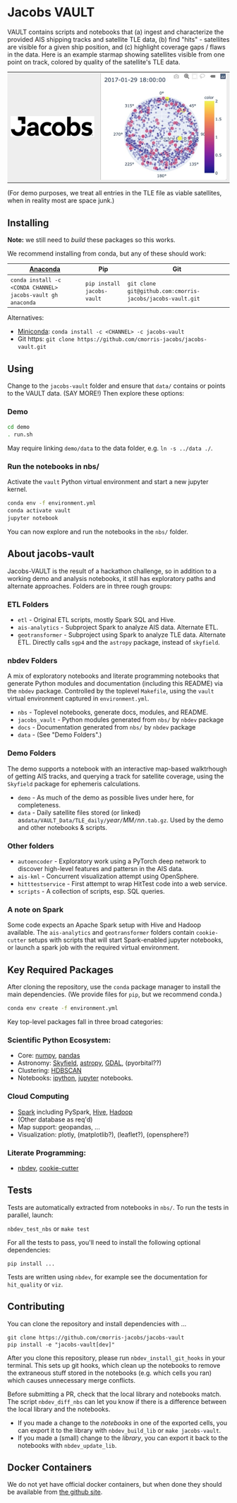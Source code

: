 # Jacobs VAULT



VAULT contains scripts and notebooks that (a) ingest and characterize the provided AIS shipping tracks and satellite TLE data, (b) find "hits" - satellites are visible for a given ship position, and (c) highlight coverage gaps / flaws in the data.  Here is an example starmap showing satellites visible from one point on track, colored by quality of the satellite's TLE data. 
<table>
    <tr style="background-color:#EEEEEE">
        <td ><img src="images/Jacobs_logo_rgb_black.svg" width="200"/></td>
        <td><img alt="Satellites Visible" src="images/polar_plot2.png" width="300"></td>
    </tr>
</table>
(For demo purposes, we treat all entries in the TLE file as viable satellites, when in reality most are space junk.)

## Installing

**Note:** we still need to _build_ these packages so this works. 

We recommend installing from conda, but any of these should work:

| [Anaconda](https://www.anaconda.com/products/individual) | Pip | Git |
| ---- | ---- | ---- |
| `conda install -c <CONDA CHANNEL> jacobs-vault gh anaconda` | `pip install jacobs-vault` | `git clone git@github.com:cmorris-jacobs/jacobs-vault.git` |

Alternatives:
* [Miniconda](https://docs.conda.io/en/latest/miniconda.html): `conda install -c <CHANNEL> -c jacobs-vault` 
* Git https: `git clone https://github.com/cmorris-jacobs/jacobs-vault.git` 

## Using

Change to the `jacobs-vault` folder and ensure that `data/` contains or points to the VAULT data. (SAY MORE!)  Then explore these options:

### Demo
```bash
cd demo
. run.sh
```
May require linking `demo/data` to the data folder, e.g. `ln -s ../data ./`. 

### Run the notebooks in nbs/
Activate the `vault` Python virtual environment and start a new jupyter kernel.
```bash
conda env -f environment.yml
conda activate vault
jupyter notebook
```
You can now explore and run the notebooks in the `nbs/` folder.


## About jacobs-vault

Jacobs-VAULT is the result of a hackathon challenge, so in addition to a working demo and analysis notebooks, it still has exploratory paths and alternate approaches. Folders are in three rough groups:

### ETL Folders
* `etl` - Original ETL scripts, mostly Spark SQL and Hive.
* `ais-analytics` - Subproject Spark to analyze AIS data. Alternate ETL.
* `geotransformer` - Subproject using Spark to analyze TLE data. Alternate ETL. Directly calls `sgp4` and the `astropy` package, instead of `skyfield`.

### nbdev Folders
A mix of exploratory notebooks and literate programming notebooks that generate Python modules and documentation (including this README) via the `nbdev` package. Controlled by the toplevel `Makefile`, using the `vault` virtual environment captured in `environment.yml`.  
* `nbs` - Toplevel notebooks, generate docs, modules, and README.
* `jacobs_vault` - Python modules generated from `nbs/` by `nbdev` package
* `docs` - Documentation generated from `nbs/` by `nbdev` package
* `data` - (See "Demo Folders".)

### Demo Folders
The demo supports a notebook with an interactive map-based walktrhough of getting AIS tracks, and querying a track for satellite coverage, using the `Skyfield` package for ephemeris calculations.  
* `demo` - As much of the demo as possible lives under here, for completeness.
* `data` - Daily satellite files stored (or linked) as`data/VAULT_Data/TLE_daily/`_year_`/`_MM_`/`_nn_`.tab.gz`. Used by the demo and other notebooks & scripts.  

### Other folders
* `autoencoder` - Exploratory work using a PyTorch deep network to discover high-level features and pattersn in the AIS data.
* `ais-kml` - Concurrent visualization attempt using OpenSphere.
* `hitttestservice` - First attempt to wrap HitTest code into a web service.
* `scripts` - A collection of scripts, esp. SQL queries.


### A note on Spark
Some code expects an Apache Spark setup with Hive and Hadoop available. The `ais-analytics` and `geotransformer` folders contain `cookie-cutter` setups with scripts that 
will start Spark-enabled jupyter notebooks, or launch a spark job with the required virtual environment.

## Key Required Packages

After cloning the repository, use the `conda` package manager to install the main dependencies. (We provide files for `pip`, but we recommend conda.)
```bash
conda env create -f environment.yml
```
Key top-level packages fall in three broad categories:

### Scientific Python Ecosystem:
* Core: [numpy](https://numpy.org), [pandas](https://pandas.pydata.org)
* Astronomy: [Skyfield](https://rhodesmill.org/skyfield/), [astropy](https://www.astropy.org), [GDAL](https://gdal.org), (pyorbital??)
* Clustering: [HDBSCAN](https://hdbscan.readthedocs.io/en/latest/index.html)
* Notebooks:  [ipython](https://ipython.org), [jupyter](https://jupyter.org) notebooks.

### Cloud Computing
* [Spark](https://spark.apache.org) including PySpark, [Hive](https://hive.apache.org), [Hadoop](https://hadoop.apache.org)
* (Other database as req'd)
* Map support: geopandas, ...
* Visualization: plotly, (matplotlib?), (leaflet?), (opensphere?)

### Literate Programming: 
* [nbdev](https://nbdev.fast.ai), [cookie-cutter](https://cookiecutter.readthedocs.io/en/latest/README.html)


## Tests

Tests are automatically extracted from notebooks in `nbs/`. To run the tests in parallel, launch:

`nbdev_test_nbs` or `make test`

For all the tests to pass, you'll need to install the following optional dependencies:

```
pip install ...
```

Tests are written using <code>nbdev</code>, for example see the documentation for `hit_quality` or `viz`.

## Contributing

You can clone the repository and install dependencies with ...

``` 
git clone https://github.com/cmorris-jacobs/jacobs-vault
pip install -e "jacobs-vault[dev]"
``` 

After you clone this repository, please run `nbdev_install_git_hooks` in your terminal. This sets up git hooks, which clean up the notebooks to remove the extraneous stuff stored in the notebooks (e.g. which cells you ran) which causes unnecessary merge conflicts.

Before submitting a PR, check that the local library and notebooks match. The script `nbdev_diff_nbs` can let you know if there is a difference between the local library and the notebooks.

- If you made a change to the *notebooks* in one of the exported cells, you can export it to the library with `nbdev_build_lib` or `make jacobs-vault`.
- If you made a (small) change to the *library*, you can export it back to the notebooks with `nbdev_update_lib`.

## Docker Containers

We do not yet have official docker containers, but when done they should be available from [the github site](https://github.com/cmorris-jacobs/docker-containers#jacobs-vault).
